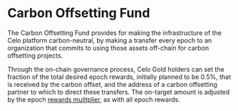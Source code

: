 # Carbon Offsetting Fund

The Carbon Offsetting Fund provides for making the infrastructure of the Celo platform carbon-neutral, by making a transfer every epoch to an organization that commits to using those assets off-chain for carbon offsetting projects.

Through the on-chain governance process, Celo Gold holders can set the fraction of the total desired epoch rewards, initially planned to be 0.5%, that is received by the carbon offset, and the address of a carbon offsetting partner to which to direct these transfers. The on-target amount is adjusted by the epoch [rewards mulitplier](epoch-rewards.md), as with all epoch rewards.

